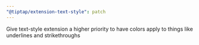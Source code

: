 ```yaml
---
"@tiptap/extension-text-style": patch
---
```


Give text-style extension a higher priority to have colors apply to things like underlines and strikethroughs
